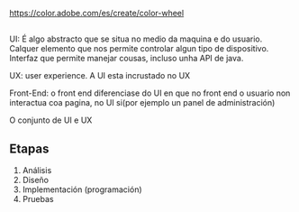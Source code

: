 https://color.adobe.com/es/create/color-wheel

##
UI: É algo abstracto que se situa no medio da maquina e do usuario. Calquer elemento que nos permite controlar algun tipo de dispositivo. Interfaz que permite manejar cousas, incluso unha API de java.

UX: user experience. A UI esta incrustado no UX

Front-End: o front end diferenciase do UI en que no front end o usuario non interactua coa pagina, no UI si(por ejemplo un panel de administración)

O conjunto de UI e UX 

## Etapas
1. Análisis
2. Diseño
3. Implementación (programación)
4. Pruebas